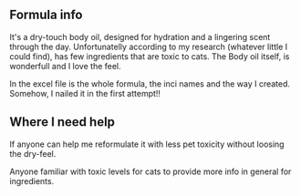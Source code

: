 ## Formula info
It's a dry-touch body oil, designed for hydration and a lingering scent through the day.
Unfortunatelly according to my research (whatever little I could find), has few ingredients that are toxic to cats.
The Body oil itself, is wonderfull and I love the feel.

In the excel file is the whole formula, the inci names and the way I created. 
Somehow, I nailed it in the first attempt!!

## Where I need help
If anyone can help me reformulate it with less pet toxicity without loosing the dry-feel.

Anyone familiar with toxic levels for cats to provide more info in general for ingredients.
